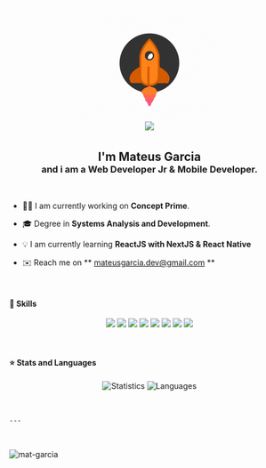 <h2>
    <p align="center" style="margin-bottom: 1px;"><img align="center" src="rising.gif" height="200px"></p>
    <p align="center" style="margin-top: 0px;"> <img  src="https://img.shields.io/badge/-Hello%20World!-purple?style=for-the-badge" width="200"/></p>
</h2>
      
<h2 align="center" style=" margin-bottom: 0px;"> I'm Mateus Garcia </h2>
<h3 align="center" style=" margin-top: 0px;"> and i am a Web Developer Jr & Mobile Developer.</h3>
      
<br>
      
- ​👨‍💻 I am currently working on **Concept Prime**.
      
- 🎓 Degree in **Systems Analysis and Development**.

- 💡 I am currently learning **ReactJS with NextJS & React Native**
      
- ✉️ Reach me on ** mateusgarcia.dev@gmail.com **
      
<br>
     
#### 🚀 Skills
      
      
<p align="center">
          
<img src="https://img.shields.io/badge/PHP-777BB4?style=for-the-badge&logo=php&logoColor=white" height="25"/>
<img src="https://img.shields.io/badge/javascript-f0db4f.svg?&style=for-the-badge&logo=javascript&logoColor=white" height="25"/>
<img src="https://img.shields.io/badge/TypeScript-007ACC?style=for-the-badge&logo=typescript&logoColor=white" height="25"/>
<img src="https://img.shields.io/badge/react-61DBFB.svg?&style=for-the-badge&logo=react&logoColor=white" height="25"/>
<img src="https://img.shields.io/badge/reactnative-61DBFB.svg?&style=for-the-badge&logo=react&logoColor=white" height="25"/>
<img src="https://img.shields.io/badge/Node.js-43853D?style=for-the-badge&logo=node.js&logoColor=white" height="25"/>
<img src="https://img.shields.io/badge/C%2B%2B-00599C?style=for-the-badge&logo=c%2B%2B&logoColor=white" height="25"/>
<img src="https://img.shields.io/badge/postgresql-0064a5.svg?&style=for-the-badge&logo=postgresql&logoColor=white" height="25"/>

      
</p>
      
<br>
      
#### ⭐ Stats and Languages
      
<p align="center">
    <img src="https://github-readme-stats.vercel.app/api/top-langs/?username=mat-garcia&theme=dark&layout=compact" alt="Statistics" width="420"/> 
    <img src="https://github-readme-stats-one-rose-40.vercel.app/api/top-langs/?username=mat-garcia&layout=compact&bg_color=0d0023&text_color=D9E0EE&icon_color=7dda0c&title_color=c600ff" alt="Languages" height="165" />
</p>
      
<br>
      
    ---
   
<br>
      
<!--  <div align="center">
   <i>My social networks:</i>
   <br>
   <br>
   <a href="" target="_blank"><img src="https://img.shields.io/badge/-LinkedIn-%230077B5?style=for-the-badge&logo=linkedin&logoColor=white" alt="LinkedIn"></a>
</div> -->
<p align="left"> <img src="https://komarev.com/ghpvc/?username=mat-garcia" alt="mat-garcia" /> </p>
